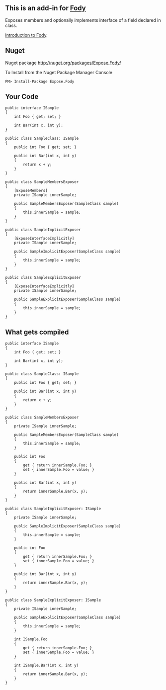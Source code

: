 ## This is an add-in for [Fody](https://github.com/Fody/Fody/)

Exposes members and optionally implements interface of a field declared in class.

[Introduction to Fody](http://github.com/Fody/Fody/wiki/SampleUsage).


## Nuget 

Nuget package http://nuget.org/packages/Expose.Fody/

To Install from the Nuget Package Manager Console 
    
    PM> Install-Package Expose.Fody

## Your Code

    public interface ISample
    {
        int Foo { get; set; }

        int Bar(int x, int y);
    }

    public class SampleClass: ISample
    {
        public int Foo { get; set; }

        public int Bar(int x, int y)
        {
        	return x + y;
        }
    }

    public class SampleMembersExposer
    {
    	[ExposeMembers]
    	private ISample innerSample;

    	public SampleMembersExposer(SampleClass sample)
    	{
    		this.innerSample = sample;
    	}
    }

    public class SampleImplicitExposer
    {
    	[ExposeInterfaceImplicitly]
    	private ISample innerSample;

    	public SampleImplicitExposer(SampleClass sample)
    	{
    		this.innerSample = sample;
    	}
    }

    public class SampleExplicitExposer
    {
    	[ExposeInterfaceExplicitly]
    	private ISample innerSample;

    	public SampleExplicitExposer(SampleClass sample)
    	{
    		this.innerSample = sample;
    	}
    }

## What gets compiled

    public interface ISample
    {
        int Foo { get; set; }

        int Bar(int x, int y);
    }

    public class SampleClass: ISample
    {
        public int Foo { get; set; }

        public int Bar(int x, int y)
        {
        	return x + y;
        }
    }

    public class SampleMembersExposer
    {
    	private ISample innerSample;

    	public SampleMembersExposer(SampleClass sample)
    	{
    		this.innerSample = sample;
    	}

    	public int Foo 
    	{ 
    		get { return innerSample.Foo; } 
    		set { innerSample.Foo = value; }
    	}

        public int Bar(int x, int y)
        {
        	return innerSample.Bar(x, y);
        }
    }

    public class SampleImplicitExposer: ISample
    {
    	private ISample innerSample;

    	public SampleImplicitExposer(SampleClass sample)
    	{
    		this.innerSample = sample;
    	}

    	public int Foo 
    	{ 
    		get { return innerSample.Foo; } 
    		set { innerSample.Foo = value; }
    	}

        public int Bar(int x, int y)
        {
        	return innerSample.Bar(x, y);
        }
    }

    public class SampleExplicitExposer: ISample
    {
    	private ISample innerSample;

    	public SampleExplicitExposer(SampleClass sample)
    	{
    		this.innerSample = sample;
    	}

    	int ISample.Foo 
    	{ 
    		get { return innerSample.Foo; } 
    		set { innerSample.Foo = value; }
    	}

        int ISample.Bar(int x, int y)
        {
        	return innerSample.Bar(x, y);
        }
    }
